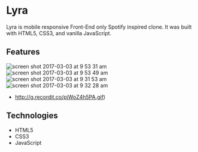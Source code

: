 # Lyra
Lyra is mobile responsive Front-End only Spotify inspired clone. It was built with HTML5, CSS3, and vanilla JavaScript. 

## Features
![screen shot 2017-03-03 at 9 53 31 am](https://cloud.githubusercontent.com/assets/14193267/23562476/72f3e61e-fff7-11e6-9561-fb5110213227.png)
![screen shot 2017-03-03 at 9 53 49 am](https://cloud.githubusercontent.com/assets/14193267/23562477/72f59978-fff7-11e6-8271-61405127935c.png)
![screen shot 2017-03-03 at 9 31 53 am](https://cloud.githubusercontent.com/assets/14193267/23562484/76575c46-fff7-11e6-9736-19ba8fc40d7c.png)
![screen shot 2017-03-03 at 9 32 28 am](https://cloud.githubusercontent.com/assets/14193267/23562483/7654113a-fff7-11e6-8cd9-e800aee2d65f.png)
- http://g.recordit.co/pjWoZ4h5PA.gif)

## Technologies
- HTML5
- CSS3
- JavaScript
